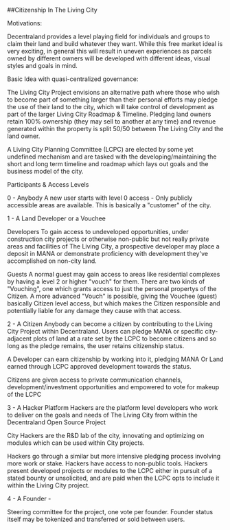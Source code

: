 ##Citizenship In The Living City

Motivations:

Decentraland provides a level playing field for individuals and groups to claim their land and build whatever they want. While this free market ideal is very exciting, in general this will result in uneven experiences as parcels owned by different owners will be developed with different ideas, visual styles and goals in mind.

Basic Idea with quasi-centralized governance:

The Living City Project envisions an alternative path where those who wish to become part of something larger than their personal efforts may pledge the use of their land to the city, which will take control of development as part of the larger Living City Roadmap & Timeline. Pledging land owners retain 100% ownership (they may sell to another at any time) and revenue generated within the property is split 50/50 between The Living City and the land owner.

A Living City Planning Committee (LCPC) are elected by some yet undefined mechanism and are tasked with the developing/maintaining the short and long term timeline and roadmap which lays out goals and the business model of the city.

Participants & Access Levels

0 - Anybody
A new user starts with level 0 access - Only publicly accessible areas are available. This is basically a "customer" of the city.

1 - A Land Developer or a Vouchee

Developers
To gain access to undeveloped opportunities, under construction city projects or otherwise non-public but not really private areas and facilities of The Living City, a prospective developer may place a deposit in MANA or demonstrate proficiency with development they've accomplished on non-city land.

Guests
A normal guest may gain access to areas like residential complexes by having a level 2 or higher "vouch" for them. There are two kinds of "Vouching", one which grants access to just the personal propertys of the Citizen. A more advanced "Vouch" is possible, giving the Vouchee (guest) basically Citizen level access, but which makes the Citizen responsible and potentially liable for any damage they cause with that access.

2 - A Citizen
Anybody can become a citizen by contributing to the Living City Project within Decentraland. Users can pledge MANA or specific city-adjacent plots of land at a rate set by the LCPC to become citizens and so long as the pledge remains, the user retains citizenship status.

A Developer can earn citizenship by working into it, pledging MANA Or Land earned through LCPC approved development towards the status.

Citizens are given access to private communication channels, development/investment opportunities and empowered to vote for makeup of the LCPC

3 - A Hacker
Platform Hackers are the platform level developers who work to deliver on the goals and needs of The Living City from within the Decentraland Open Source Project

City Hackers are the R&D lab of the city, innovating and optimizing on modules which can be used within City projects.

Hackers go through a similar but more intensive pledging process involving more work or stake. Hackers have access to non-public tools. Hackers present developed projects or modules to the LCPC either in pursuit of a stated bounty or unsolicited, and are paid when the LCPC opts to include it within the Living City project.

4 - A Founder -

Steering committee for the project, one vote per founder. Founder status itself may be tokenized and transferred or sold between users.
